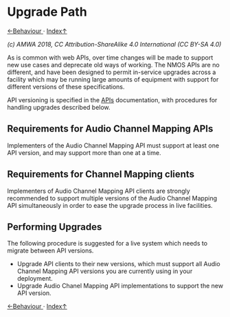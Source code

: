 # Upgrade Path
[←Behaviour ](4.0._Behaviour.md) · [ Index↑ ](..)

_(c) AMWA 2018, CC Attribution-ShareAlike 4.0 International (CC BY-SA 4.0)_

As is common with web APIs, over time changes will be made to support new use cases and deprecate old ways of working. The NMOS APIs are no different, and have been designed to permit in-service upgrades across a facility which may be running large amounts of equipment with support for different versions of these specifications.

API versioning is specified in the [APIs](2.0._APIs.md) documentation, with procedures for handling upgrades described below.

## Requirements for Audio Channel Mapping APIs

Implementers of the Audio Channel Mapping API must support at least one API version, and may support more than one at a time.

## Requirements for Channel Mapping clients

Implementers of Audio Channel Mapping API clients are strongly recommended to support multiple versions of the Audio Channel Mapping API simultaneously in order to ease the upgrade process in live facilities.

## Performing Upgrades

The following procedure is suggested for a live system which needs to migrate between API versions.

* Upgrade API clients to their new versions, which must support all Audio Channel Mapping API versions you are currently using in your deployment.
* Upgrade Audio Chanel Mapping API implementations to support the new API version.

[←Behaviour ](4.0._Behaviour.md) · [ Index↑ ](..)
